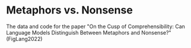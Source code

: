 # Metaphors vs. Nonsense
The data and code for the paper "On the Cusp of Comprehensibility: Can Language Models Distinguish Between Metaphors and Nonsense?" (FigLang2022)
